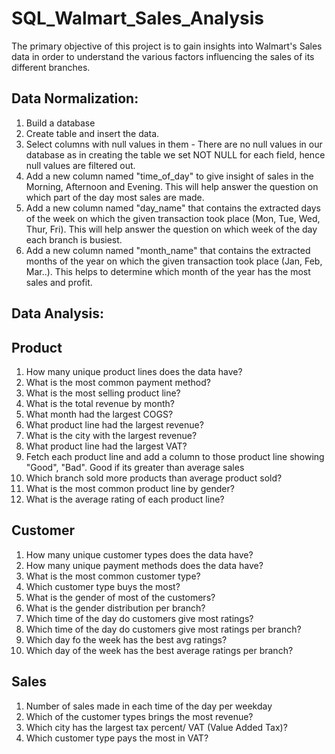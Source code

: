 # SQL_Walmart_Sales_Analysis

The primary objective of this project is to gain insights into Walmart's Sales data in order to understand the various factors influencing the sales of its different branches.

## Data Normalization:

1) Build a database
2) Create table and insert the data.
3) Select columns with null values in them - There are no null values in our database as in creating the table we set NOT NULL for each field, hence null values 
   are filtered out.
4) Add a new column named "time_of_day" to give insight of sales in the Morning, Afternoon and Evening. This will help answer the question on which part of the day 
   most sales are made.
5) Add a new column named "day_name" that contains the extracted days of the week on which the given transaction took place (Mon, Tue, Wed, Thur, Fri). This will 
   help answer the question on which week of the day each branch is busiest.
6) Add a new column named "month_name" that contains the extracted months of the year on which the given transaction took place (Jan, Feb, Mar..). This helps to determine which month of the year has the most sales and profit.

## Data Analysis:

## Product
1) How many unique product lines does the data have?
2) What is the most common payment method?
3) What is the most selling product line?
4) What is the total revenue by month?
5) What month had the largest COGS?
6) What product line had the largest revenue?
7) What is the city with the largest revenue?
8) What product line had the largest VAT?
9) Fetch each product line and add a column to those product line showing "Good", "Bad". Good if its greater than average sales
10) Which branch sold more products than average product sold?
11) What is the most common product line by gender?
12) What is the average rating of each product line?

## Customer
1) How many unique customer types does the data have?
2) How many unique payment methods does the data have?
3) What is the most common customer type?
4) Which customer type buys the most?
5) What is the gender of most of the customers?
6) What is the gender distribution per branch?
7) Which time of the day do customers give most ratings?
8) Which time of the day do customers give most ratings per branch?
9) Which day fo the week has the best avg ratings?
10) Which day of the week has the best average ratings per branch?

## Sales
1) Number of sales made in each time of the day per weekday
2) Which of the customer types brings the most revenue?
3) Which city has the largest tax percent/ VAT (Value Added Tax)?
4) Which customer type pays the most in VAT?


 
   
